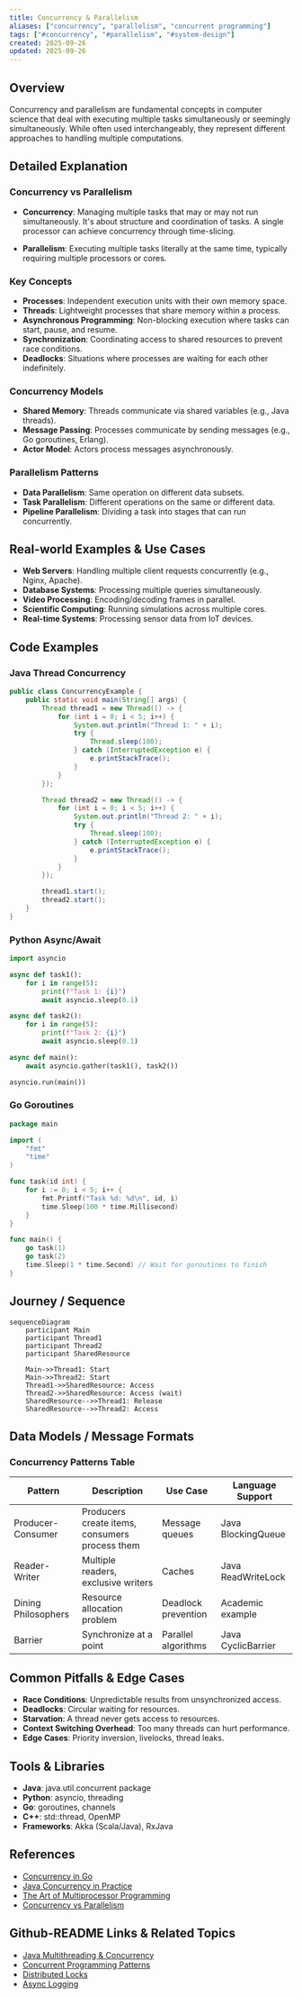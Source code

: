 ```yaml
---
title: Concurrency & Parallelism
aliases: ["concurrency", "parallelism", "concurrent programming"]
tags: ["#concurrency", "#parallelism", "#system-design"]
created: 2025-09-26
updated: 2025-09-26
---
```


## Overview

Concurrency and parallelism are fundamental concepts in computer science that deal with executing multiple tasks simultaneously or seemingly simultaneously. While often used interchangeably, they represent different approaches to handling multiple computations.

## Detailed Explanation

### Concurrency vs Parallelism

- **Concurrency**: Managing multiple tasks that may or may not run simultaneously. It's about structure and coordination of tasks. A single processor can achieve concurrency through time-slicing.

- **Parallelism**: Executing multiple tasks literally at the same time, typically requiring multiple processors or cores.

### Key Concepts

- **Processes**: Independent execution units with their own memory space.
- **Threads**: Lightweight processes that share memory within a process.
- **Asynchronous Programming**: Non-blocking execution where tasks can start, pause, and resume.
- **Synchronization**: Coordinating access to shared resources to prevent race conditions.
- **Deadlocks**: Situations where processes are waiting for each other indefinitely.

### Concurrency Models

- **Shared Memory**: Threads communicate via shared variables (e.g., Java threads).
- **Message Passing**: Processes communicate by sending messages (e.g., Go goroutines, Erlang).
- **Actor Model**: Actors process messages asynchronously.

### Parallelism Patterns

- **Data Parallelism**: Same operation on different data subsets.
- **Task Parallelism**: Different operations on the same or different data.
- **Pipeline Parallelism**: Dividing a task into stages that can run concurrently.

## Real-world Examples & Use Cases

- **Web Servers**: Handling multiple client requests concurrently (e.g., Nginx, Apache).
- **Database Systems**: Processing multiple queries simultaneously.
- **Video Processing**: Encoding/decoding frames in parallel.
- **Scientific Computing**: Running simulations across multiple cores.
- **Real-time Systems**: Processing sensor data from IoT devices.

## Code Examples

### Java Thread Concurrency

```java
public class ConcurrencyExample {
    public static void main(String[] args) {
        Thread thread1 = new Thread(() -> {
            for (int i = 0; i < 5; i++) {
                System.out.println("Thread 1: " + i);
                try {
                    Thread.sleep(100);
                } catch (InterruptedException e) {
                    e.printStackTrace();
                }
            }
        });

        Thread thread2 = new Thread(() -> {
            for (int i = 0; i < 5; i++) {
                System.out.println("Thread 2: " + i);
                try {
                    Thread.sleep(100);
                } catch (InterruptedException e) {
                    e.printStackTrace();
                }
            }
        });

        thread1.start();
        thread2.start();
    }
}
```

### Python Async/Await

```python
import asyncio

async def task1():
    for i in range(5):
        print(f"Task 1: {i}")
        await asyncio.sleep(0.1)

async def task2():
    for i in range(5):
        print(f"Task 2: {i}")
        await asyncio.sleep(0.1)

async def main():
    await asyncio.gather(task1(), task2())

asyncio.run(main())
```

### Go Goroutines

```go
package main

import (
    "fmt"
    "time"
)

func task(id int) {
    for i := 0; i < 5; i++ {
        fmt.Printf("Task %d: %d\n", id, i)
        time.Sleep(100 * time.Millisecond)
    }
}

func main() {
    go task(1)
    go task(2)
    time.Sleep(1 * time.Second) // Wait for goroutines to finish
}
```

## Journey / Sequence

```mermaid
sequenceDiagram
    participant Main
    participant Thread1
    participant Thread2
    participant SharedResource

    Main->>Thread1: Start
    Main->>Thread2: Start
    Thread1->>SharedResource: Access
    Thread2->>SharedResource: Access (wait)
    SharedResource-->>Thread1: Release
    SharedResource-->>Thread2: Access
```

## Data Models / Message Formats

### Concurrency Patterns Table

| Pattern | Description | Use Case | Language Support |
|---------|-------------|----------|------------------|
| Producer-Consumer | Producers create items, consumers process them | Message queues | Java BlockingQueue |
| Reader-Writer | Multiple readers, exclusive writers | Caches | Java ReadWriteLock |
| Dining Philosophers | Resource allocation problem | Deadlock prevention | Academic example |
| Barrier | Synchronize at a point | Parallel algorithms | Java CyclicBarrier |

## Common Pitfalls & Edge Cases

- **Race Conditions**: Unpredictable results from unsynchronized access.
- **Deadlocks**: Circular waiting for resources.
- **Starvation**: A thread never gets access to resources.
- **Context Switching Overhead**: Too many threads can hurt performance.
- **Edge Cases**: Priority inversion, livelocks, thread leaks.

## Tools & Libraries

- **Java**: java.util.concurrent package
- **Python**: asyncio, threading
- **Go**: goroutines, channels
- **C++**: std::thread, OpenMP
- **Frameworks**: Akka (Scala/Java), RxJava

## References

- [Concurrency in Go](https://golang.org/doc/effective_go.html#concurrency)
- [Java Concurrency in Practice](https://www.amazon.com/Java-Concurrency-Practice-Brian-Goetz/dp/0321349601)
- [The Art of Multiprocessor Programming](https://www.amazon.com/Art-Multiprocessor-Programming-Revised-Reprint/dp/0123973376)
- [Concurrency vs Parallelism](https://www.youtube.com/watch?v=cN_DpYBzKso)

## Github-README Links & Related Topics

- [Java Multithreading & Concurrency](../java-multithreading-and-concurrency/README.md)
- [Concurrent Programming Patterns](../concurrent-programming-patterns/README.md)
- [Distributed Locks](../distributed-locks/README.md)
- [Async Logging](../async-logging/README.md)